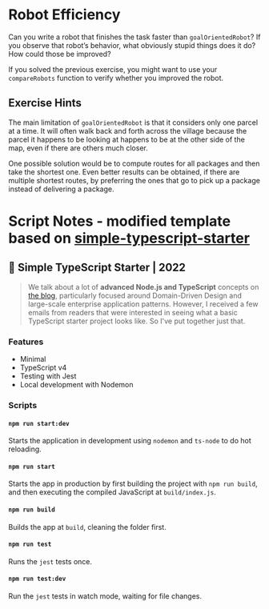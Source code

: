 # Robot Efficiency

Can you write a robot that finishes the task faster than `goalOrientedRobot`? If
you observe that robot’s behavior, what obviously stupid things does it do?
How could those be improved?

If you solved the previous exercise, you might want to use your
`compareRobots` function to verify whether you improved the robot.

## Exercise Hints

The main limitation of `goalOrientedRobot` is that it considers only one parcel
at a time. It will often walk back and forth across the village because the parcel it happens to be looking at happens to be at the other side of the map,
even if there are others much closer.

One possible solution would be to compute routes for all packages and
then take the shortest one. Even better results can be obtained, if there are
multiple shortest routes, by preferring the ones that go to pick up a package
instead of delivering a package.

# Script Notes - modified template based on [simple-typescript-starter](https://github.com/stemmlerjs/simple-typescript-starter)

## 🧰 Simple TypeScript Starter | 2022

> We talk about a lot of **advanced Node.js and TypeScript** concepts on [the blog](https://khalilstemmler.com), particularly focused around Domain-Driven Design and large-scale enterprise application patterns. However, I received a few emails from readers that were interested in seeing what a basic TypeScript starter project looks like. So I've put together just that.

### Features

- Minimal
- TypeScript v4
- Testing with Jest
- Local development with Nodemon

### Scripts

#### `npm run start:dev`

Starts the application in development using `nodemon` and `ts-node` to do hot reloading.

#### `npm run start`

Starts the app in production by first building the project with `npm run build`, and then executing the compiled JavaScript at `build/index.js`.

#### `npm run build`

Builds the app at `build`, cleaning the folder first.

#### `npm run test`

Runs the `jest` tests once.

#### `npm run test:dev`

Run the `jest` tests in watch mode, waiting for file changes.
